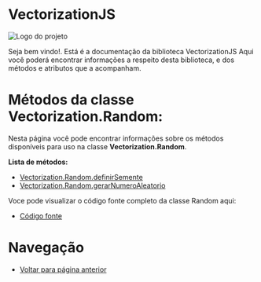 # VectorizationJS
![Logo do projeto](https://github.com/WilliamJardim/VectorizationJS/blob/main/imagens/logo512x512.png)

Seja bem vindo!. Está é a documentação da biblioteca VectorizationJS
Aqui você poderá encontrar informações a respeito desta biblioteca, e dos métodos e atributos que a acompanham.

# Métodos da classe Vectorization.Random:
Nesta página você pode encontrar informações sobre os métodos disponíveis para uso na classe **Vectorization.Random**.

**Lista de métodos:**
 - [Vectorization.Random.definirSemente](DefinirSemente/page.md)
 - [Vectorization.Random.gerarNumeroAleatorio](GerarNumeroAleatorio/page.md)

Voce pode visualizar o código fonte completo da classe Random aqui:
* [Código fonte](https://github.com/WilliamJardim/VectorizationJS/blob/main/src/Random.js)

# Navegação
* [Voltar para página anterior](../page.md)